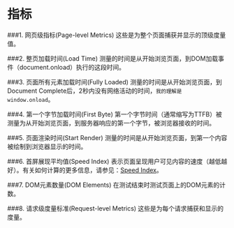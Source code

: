 # 指标

###1. 网页级指标(Page-level Metrics)
这些是为整个页面捕获并显示的顶级度量值。

###2. 整页加载时间(Load Time)
测量的时间是从开始浏览页面，到DOM加载事件（document.onload）执行的这段时间。

###3. 页面所有元素加载时间(Fully Loaded)
测量的时间是从开始浏览页面，到Document Complete后，2秒内没有网络活动的时间，`我的理解是window.onload`。

###4. 第一个字节加载时间(First Byte)
第一个字节时间（通常缩写为TTFB）被测量为从开始浏览页面，到服务器响应的第一个字节，被浏览器接收的时间。

###5. 页面渲染时间(Start Render)
测量的时间是从开始浏览页面，到第一个内容被绘制到浏览器显示的时间。

###6. 首屏展现平均值(Speed Index)
表示页面呈现用户可见内容的速度（越低越好）。有关如何计算的更多信息，请参见：[Speed Index](/Using-WebPagetest/metrics-speed-index.md)。

###7. DOM元素数量(DOM Elements)
在测试结束时测试页面上的DOM元素的计数。

###8. 请求级度量标准(Request-level Metrics)
这些是为每个请求捕获和显示的度量。